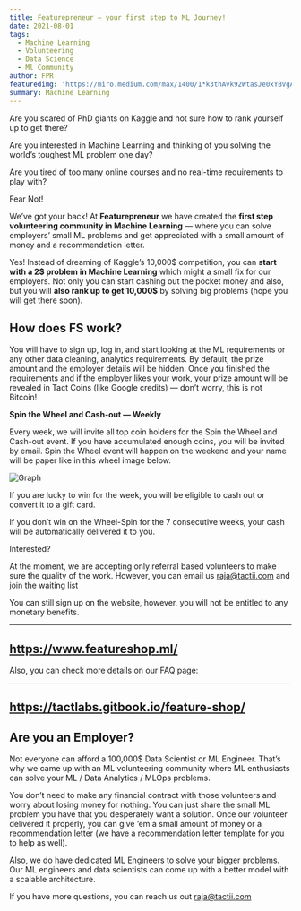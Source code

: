 ```yaml
---
title: Featurepreneur — your first step to ML Journey!
date: 2021-08-01
tags: 
  - Machine Learning
  - Volunteering
  - Data Science
  - Ml Community
author: FPR
featuredimg: 'https://miro.medium.com/max/1400/1*k3thAvk92WtasJe0xYBVgA.jpeg'
summary: Machine Learning
---
```


Are you scared of PhD giants on Kaggle and not sure how to rank yourself up to get there?

Are you interested in Machine Learning and thinking of you solving the world’s toughest ML problem one day?

Are you tired of too many online courses and no real-time requirements to play with?

Fear Not!

We’ve got your back! At **Featurepreneur** we have created the **first step volunteering community in Machine Learning** — where you can solve employers’ small ML problems and get appreciated with a small amount of money and a recommendation letter.

Yes! Instead of dreaming of Kaggle’s 10,000$ competition, you can **start with a 2$ problem in Machine Learning** which might a small fix for our employers. Not only you can start cashing out the pocket money and also, but you will **also rank up to get 10,000$** by solving big problems (hope you will get there soon).

## **How does FS work?**

You will have to sign up, log in, and start looking at the ML requirements or any other data cleaning, analytics requirements. By default, the prize amount and the employer details will be hidden. Once you finished the requirements and if the employer likes your work, your prize amount will be revealed in Tact Coins (like Google credits) — don’t worry, this is not Bitcoin!

**Spin the Wheel and Cash-out — Weekly**

Every week, we will invite all top coin holders for the Spin the Wheel and Cash-out event. If you have accumulated enough coins, you will be invited by email. Spin the Wheel event will happen on the weekend and your name will be paper like in this wheel image below.

![Graph](https://miro.medium.com/max/700/1*JqYbt8TywmTYaOd87N1-TA.png)

If you are lucky to win for the week, you will be eligible to cash out or convert it to a gift card.

If you don’t win on the Wheel-Spin for the 7 consecutive weeks, your cash will be automatically delivered it to you.

Interested?

At the moment, we are accepting only referral based volunteers to make sure the quality of the work. However, you can email us raja@tactii.com and join the waiting list

You can still sign up on the website, however, you will not be entitled to any monetary benefits.

-----------------------------------------------------------------------------
<https://www.featureshop.ml/>
-----------------------------------------------------------------------------

Also, you can check more details on our FAQ page:

-----------------------------------------------------------------------------
<https://tactlabs.gitbook.io/feature-shop/>
-----------------------------------------------------------------------------

## **Are you an Employer?**

Not everyone can afford a 100,000$ Data Scientist or ML Engineer. That’s why we came up with an ML volunteering community where ML enthusiasts can solve your ML / Data Analytics / MLOps problems.

You don’t need to make any financial contract with those volunteers and worry about losing money for nothing. You can just share the small ML problem you have that you desperately want a solution. Once our volunteer delivered it properly, you can give ’em a small amount of money or a recommendation letter (we have a recommendation letter template for you to help as well).

Also, we do have dedicated ML Engineers to solve your bigger problems. Our ML engineers and data scientists can come up with a better model with a scalable architecture.

If you have more questions, you can reach us out raja@tactii.com



